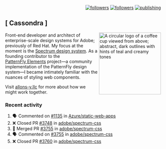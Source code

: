 <p align="right"><a rel="me" href="https://front-end.social/@castastrophe">
    <img alt="followers" title="Follow me on Mastodon" src="https://img.shields.io/mastodon/follow/109297102751309835?domain=https%3A%2F%2Ffront-end.social&label=Follow&logo=mastodon&logoColor=white&style=for-the-badge&labelColor=008080&color=006969"/></a>
  <a href="https://codepen.io/castastrophe/">
    <img alt="followers" title="Follow me on CodePen" src="https://img.shields.io/badge/23-1?color=640464&labelColor=7c007c&style=for-the-badge&logo=codepen&label=Follow"/></a>
<a href="https://castastrophe.medium.com/">
    <img alt="publishing" title="View articles on Medium" src="https://img.shields.io/badge/107-1?color=666&labelColor=444&label=subscribe&logo=medium&logoColor=white&style=for-the-badge"/></a>
</p>

## [&nbsp;Cassondra&nbsp;]

<img align="right" src="https://github-production-user-asset-6210df.s3.amazonaws.com/1840295/253016758-ba468774-1cd3-42c2-8f43-947b5eeb5edf.png" height="200" alt="A circular logo of a coffee cup viewed from above; abstract, dark outlines with hints of teal and creamy tones">

Front-end developer and architect of enterprise-scale design systems for Adobe; previously of Red Hat. My focus at the moment is the [Spectrum design system](https://github.com/adobe/spectrum-css). As a founding contributor to the [PatternFly&nbsp;Elements](https://github.com/patternfly/patternfly-elements) project&mdash;a community implementation of the PatternFly design system&mdash;I became intimately familiar with the nuances of styling web components.

Visit [allons-y.llc](http://allons-y.llc/) for more about how we might work together.

### Recent activity

<!--START_SECTION:activity-->
1. 🗣 Commented on [#1135](https://github.com/Azure/static-web-apps/issues/1135#issuecomment-2888401195) in [Azure/static-web-apps](https://github.com/Azure/static-web-apps)
2. ❌ Closed PR [#3748](https://github.com/adobe/spectrum-css/pull/3748) in [adobe/spectrum-css](https://github.com/adobe/spectrum-css)
3. 🎉 Merged PR [#3755](https://github.com/adobe/spectrum-css/pull/3755) in [adobe/spectrum-css](https://github.com/adobe/spectrum-css)
4. 🗣 Commented on [#3755](https://github.com/adobe/spectrum-css/pull/3755#issuecomment-2887427035) in [adobe/spectrum-css](https://github.com/adobe/spectrum-css)
5. ❌ Closed PR [#3760](https://github.com/adobe/spectrum-css/pull/3760) in [adobe/spectrum-css](https://github.com/adobe/spectrum-css)
<!--END_SECTION:activity-->
